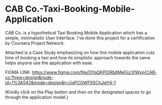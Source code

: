 # CAB Co.-Taxi-Booking-Mobile-Application
CAB Co. is a hypothetical Taxi Booking Mobile Application which has a simple, minimalistic User Interface.
I've done this project for a certification by Coursera Project Network.

Attached is a Case Study emphasizing on how this mobile application cuts time of booking a taxi and how its simplistic approach towards the same helps anyone use the application with ease.

FIGMA LINK: https://www.figma.com/file/DYqQKPDIRb8MeEjiz31Wyp/CAB-co.?type=design&node-id=1%3A542&mode=design&t=UqPCGWF9SChJieY4-1

(Kindly click on the Play button and then on the designated spaces to go through the application model.)
